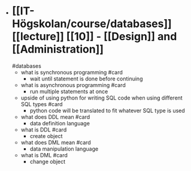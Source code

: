 - # [[IT-Högskolan/course/databases]] [[lecture]] [[10]] - [[Design]] and [[Administration]]
  #databases
	- what is synchronous programming #card
		- wait until statement is done before continuing
	- what is asynchronous programming #card
		- run multiple statements at once
	- upside of using python for writing SQL code when using different SQL types #card
		- python code will be translated to fit whatever SQL type is used
	- what does DDL mean #card
		- data definition language
	- what is DDL #card
		- create object
	- what does DML mean #card
		- data manipulation language
	- what is DML #card
		- change object